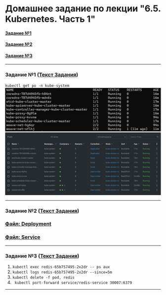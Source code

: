 # Домашнее задание по лекции "6.5. Kubernetes. Часть 1"

#### [Задание №1](#задание-1-текст-задания)
#### [Задание №2](#задание-2-текст-задания)
#### [Задание №3](#задание-3-текст-задания)

---

### Задание №1 ([Текст Задания](https://github.com/netology-code/sdvps-homeworks/blob/main/6-05.md#%D0%B7%D0%B0%D0%B4%D0%B0%D0%BD%D0%B8%D0%B5-1))

`kubectl get po -n kube-system`
![hw-33-1-1.png](assets%2Fimages%2Fhw-33%2Fhw-33-1-1.png)
![hw-33-1-2.png](assets%2Fimages%2Fhw-33%2Fhw-33-1-2.png)

---

### Задание №2 ([Текст Задания](https://github.com/netology-code/sdvps-homeworks/blob/main/6-05.md#%D0%B7%D0%B0%D0%B4%D0%B0%D0%BD%D0%B8%D0%B5-2))

### [Файл: Deployment](assets/k8s/hw-33/redis/deployment.yaml)

### [Файл: Service](assets/k8s/hw-33/redis/service.yaml)

---

### Задание №3 ([Текст Задания](https://github.com/netology-code/sdvps-homeworks/blob/main/6-05.md#%D0%B7%D0%B0%D0%B4%D0%B0%D0%BD%D0%B8%D0%B5-3))

1. `kubectl exec redis-65b757495-2x2dr -- ps aux`
2. `kubectl logs redis-65b757495-2x2dr --since=5m`
3. `kubectl delete -f pod, redis`
4. ` kubectl port-forward service/redis-service 30007:6379`
---